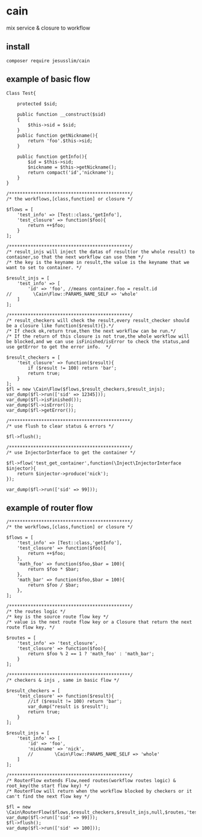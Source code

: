 # cain
mix service &amp; closure to workflow

## install

	composer require jesusslim/cain

## example of basic flow

	Class Test{

	    protected $sid;
	
	    public function __construct($sid)
	    {
	        $this->sid = $sid;
	    }
	    public function getNickname(){
	        return 'foo'.$this->sid;
	    }
	
	    public function getInfo(){
	        $id = $this->sid;
	        $nickname = $this->getNickname();
	        return compact('id','nickname');
	    }
	}
	
	/*********************************************/
	/* the workflows,[class,function] or closure */
	
	$flows = [
	    'test_info' => [Test::class,'getInfo'],
	    'test_closure' => function($foo){
	        return ++$foo;
	    }
	];
	
	/*********************************************/
	/* result_injs will inject the datas of result(or the whole result) to container,so that the next workflow can use them */
	/* the key is the keyname in result,the value is the keyname that we want to set to container. */
	
	$result_injs = [
	    'test_info' => [
	        'id' => 'foo', //means container.foo = result.id
	//        \Cain\Flow::PARAMS_NAME_SELF => 'whole'
	    ]
	];
	
	/*********************************************/
	/* result_checkers will check the result,every result_checker should be a closure like function($result){}.*/ 
	/* If check ok,return true,then the next workflow can be run.*/ 
	/* If the return of this closure is not true,the whole workflow will be blocked,and we can use isFinished/isError to check the status,and use getError to get the error info.  */
	
	$result_checkers = [
	    'test_closure' => function($result){
	        if ($result != 100) return 'bar';
	        return true;
	    }
	];
	$fl = new \Cain\Flow($flows,$result_checkers,$result_injs);
	var_dump($fl->run(['sid' => 12345]));
	var_dump($fl->isFinished());
	var_dump($fl->isError());
	var_dump($fl->getError());
	
	/*********************************************/
	/* use flush to clear status & errors */

    $fl->flush();

    /*********************************************/
    /* use InjectorInterface to get the container */

    $fl->flow('test_get_container',function(\Inject\InjectorInterface $injector){
        return $injector->produce('nick');
    });

    var_dump($fl->run(['sid' => 99]));
    
## example of router flow

	/*********************************************/
	/* the workflows,[class,function] or closure */

	$flows = [
	    'test_info' => [Test::class,'getInfo'],
	    'test_closure' => function($foo){
	        return ++$foo;
	    },
	    'math_foo' => function($foo,$bar = 100){
	        return $foo * $bar;
	    },
	    'math_bar' => function($foo,$bar = 100){
	        return $foo / $bar;
	    },
	];

	/*********************************************/
	/* the routes logic */
	/* key is the source route flow key */
	/* value is the next route flow key or a Closure that return the next route flow key. */

	$routes = [
	    'test_info' => 'test_closure',
	    'test_closure' => function($foo){
	        return $foo % 2 == 1 ? 'math_foo' : 'math_bar';
	    }
	];

	/*********************************************/
	/* checkers & injs , same in basic flow */

	$result_checkers = [
	    'test_closure' => function($result){
	        //if ($result != 100) return 'bar';
	        var_dump("result is $result");
	        return true;
	    }
	];

	$result_injs = [
	    'test_info' => [
	        'id' => 'foo',
	        'nickname' => 'nick',
	        //        \Cain\Flow::PARAMS_NAME_SELF => 'whole'
	    ]
	];

	/*********************************************/
	/* RouterFlow extends Flow,need routes(workflow routes logic) & root_key(the start flow key) */
	/* RouterFlow will return when the workflow blocked by checkers or it can't find the next flow key */

	$fl = new \Cain\RouterFlow($flows,$result_checkers,$result_injs,null,$routes,'test_info');
	var_dump($fl->run(['sid' => 99]));
	$fl->flush();
	var_dump($fl->run(['sid' => 100]));